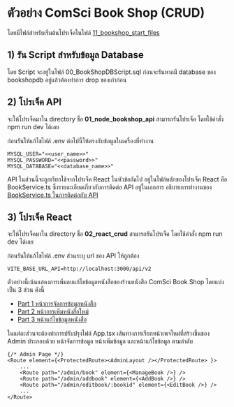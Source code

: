 # ตัวอย่าง ComSci Book Shop (CRUD)

โดยมีไฟล์สำหรับเริ่มต้นโปรเจ็คในไฟล์ [11_bookshop_start_files](files/11_bookshop_start_files.zip)


## 1) รัน Script สำหรับข้อมูล Database
โดย Script จะอยู่ในไฟล์ 00_BookShopDBScript.sql ก่อนจะรันหากมี database ของ bookshopdb อยู่แล้วต้องทำการ drop ของเก่าก่อน

## 2) โปรเจ็ค API
จะให้โปรเจ็คมาใน directory ชื่อ **01_node_bookshop_api** สามารถรันโปรเจ็ค โดยใช้คำสั่ง npm run dev ได้เลย 

ก่อนรันให้แก้ไขไฟล์ .env ต่อไปนี้ให้ตรงกับข้อมูลในเครื่องที่ทำงาน

```
MYSQL_USER="<<user_name>>"
MYSQL_PASSWORD="<<password>>"
MYSQL_DATABASE="<<database_name>>"
```

 API ในส่วนนี้จะถูกเรียกใช้จากโปรเจ็ค React ในหัวข้อถัดไป อยู่ในไฟล์หลักของโปรเจ็ค React คือ BookService.ts ซึ่งรายละเอียดเกี่ยวกับการติดต่อ API อยู่ในเอกสาร อธิบายการทำงานของ [BookService.ts ในการติดต่อกับ API](15_book_service.md)

## 3) โปรเจ็ค React
จะให้โปรเจ็คมาใน directory ชื่อ **02_react_crud** สามารถรันโปรเจ็ค โดยใช้คำสั่ง npm run dev ได้เลย 

ก่อนรันให้แก้ไขไฟล์ .env ส่วนระบุ url ของ API ให้ถูกต้อง
```
VITE_BASE_URL_API=http://localhost:3000/api/v2
```

ตัวอย่างนี้เน้นแสดงการเพิ่มลบแก้ไขข้อมูลหนังสือของร้านหนังสือ ComSci Book Shop โดยแบ่งเป็น 3 ส่วน ดังนี้
- [Part 1 หน้าการจัดการข้อมูลหนังสือ](12_crud_part_1.md)
- [Part 2 หน้าการเพิ่มหนังสือใหม่](13_crud_part_2.md)
- [Part 3 หน้าแก้ไขข้อมูลหนังสือ](14_crud_part_3.md)

ในแต่ละส่วนจะต้องทำการปรับปรุงไฟล์ App.tsx เส้นทางการเรียกหน้าเพจใหม่ที่สร้างขึ้นของ Admin ประกอบด้วย หน้าจัดการข้อมูล หน้าเพิ่มข้อมูล และหน้าแก้ไขข้อมูล ตามลำดับ 

```
{/* Admin Page */}
<Route element={<ProtectedRoute><AdminLayout /></ProtectedRoute> }>
    ...
    <Route path="/admin/book" element={<ManageBook />} />
    <Route path="/admin/addbook" element={<AddBook />} />
    <Route path="/admin/editbook/:bookid" element={<EditBook />} />
    ...
</Route>
```